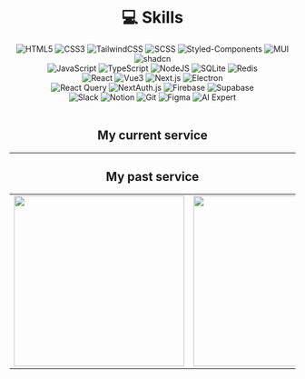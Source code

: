 <div align="center">

# 💻 Skills
![HTML5](https://img.shields.io/badge/HTML5-E34F26.svg?&style=flat-square&logo=HTML5&logoColor=white)
![CSS3](https://img.shields.io/badge/CSS3-1572B6.svg?&style=flat-square&logo=CSS3&logoColor=white)
![TailwindCSS](https://img.shields.io/badge/TailwindCSS-06B6D4.svg?&style=flat-square&logo=TailwindCSS&logoColor=white)
![SCSS](https://img.shields.io/badge/SCSS-CC6699.svg?&style=flat-square&logo=Sass&logoColor=white)
![Styled-Components](https://img.shields.io/badge/styled--components-DB7093.svg?&style=flat-square&logo=styled-components&logoColor=white)
![MUI](https://img.shields.io/badge/MUI-007FFF.svg?&style=flat-square&logo=mui&logoColor=white)
![shadcn](https://img.shields.io/badge/shadcn-000000?style=flatsquare&logo=data:image/svg+xml;base64,PHN2ZyB4bWxucz0iaHR0cDovL3d3dy53My5vcmcvMjAwMC9zdmciIHdpZHRoPSIxNiIgaGVpZ2h0PSIxNiIgdmlld0JveD0iMCAwIDE2IDE2Ij48cmVjdCB3aWR0aD0iMTYiIGhlaWdodD0iMTYiIGZpbGw9ImJsYWNrIi8+PC9zdmc+)
<br>
![JavaScript](https://img.shields.io/badge/JavaScript-F7DF1E.svg?&style=flat-square&logo=JavaScript&logoColor=white)
![TypeScript](https://img.shields.io/badge/TypeScript-3178C6?&style=flat-square&logo=TypeScript&logoColor=white)
![NodeJS](https://img.shields.io/badge/nodejs-339933?style=flat-square&logo=Node.js&logoColor=white)
![SQLite](https://img.shields.io/badge/SQLite-003B57.svg?&style=flat-square&logo=SQLite&logoColor=white)
![Redis](https://img.shields.io/badge/Redis-DC382D?&style=flat-square&logo=Redis&logoColor=white)
<br>
![React](https://img.shields.io/badge/React-000000.svg?&style=flat-square&logo=React&logoColor=61DAFB)
![Vue3](https://img.shields.io/badge/Vue.js-4FC08D.svg?&style=flat-square&logo=Vue.js&logoColor=white)
![Next.js](https://img.shields.io/badge/Next.js-000000.svg?&style=flat-square&logo=Next.js&logoColor=white)
![Electron](https://img.shields.io/badge/Electron-47848F.svg?&style=flat-square&logo=Electron&logoColor=white)
<br>
![React Query](https://img.shields.io/badge/React%20Query-FF4154.svg?&style=flat-square&logo=React%20Query&logoColor=white)
![NextAuth.js](https://img.shields.io/badge/NextAuth.js-000000.svg?&style=flat-square&logoColor=white)
![Firebase](https://img.shields.io/badge/Firebase-FFCA28.svg?&style=flat-square&logo=Firebase&logoColor=black)
![Supabase](https://img.shields.io/badge/Supabase-3ECF8E.svg?&style=flat-square&logo=Supabase&logoColor=white)
<br>
![Slack](https://img.shields.io/badge/Slack-4A154B?&style=flat-square&logo=Slack&logoColor=white)
![Notion](https://img.shields.io/badge/Notion-000000?&style=flat-square&logo=Notion&logoColor=white)
![Git](https://img.shields.io/badge/Git-F05032.svg?&style=flat-square&logo=Git&logoColor=white)
![Figma](https://img.shields.io/badge/Figma-F24E1E.svg?&style=flat-square&logo=Figma&logoColor=white)
![AI Expert](https://img.shields.io/badge/AI%20Expert-0057D9.svg?&style=flat-square&logo=Artificial%20Intelligence&logoColor=white)
<br>
<br>
<h2>My current service</h2>
<hr/>
 <h2>My past service</h2>
 <table>
  <tbody>
    <tr>
      <td>
        <a href="https://natural-science-a2e20.web.app/" target="_blank">
          <img 
            align="center" 
            src="https://user-images.githubusercontent.com/85422934/200773780-02aad150-e14b-468c-9543-9d91af9380b3.png" 
            width=300"
           >
        </a>
      </td>
      <td>
        <a href="https://simple-youtube-study.netlify.app/" target="_blank">
          <img 
            align="center" 
            src="https://user-images.githubusercontent.com/85422934/200773569-a73ede02-2eb2-4c97-bd7a-5febb71ccefb.png" 
            width=300"
           >
        </a>
      </td>
      <td>
        <a href="https://hadee-skill.netlify.app/" target="_blank">
          <img 
            align="center" 
            src="https://user-images.githubusercontent.com/85422934/185585136-4159691b-90be-497a-91ea-679d3bdb65c5.png" 
            width="300"
           >
        </a>
      </td>
    </tr>
  </tbody>
</table>
<br/>
